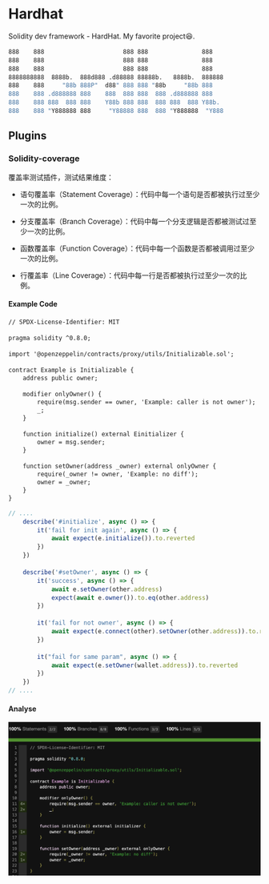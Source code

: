 # Hardhat

Solidity dev framework - HardHat. My favorite project😆.

```sh
888    888                      888 888               888
888    888                      888 888               888
888    888                      888 888               888
8888888888  8888b.  888d888 .d88888 88888b.   8888b.  888888
888    888     "88b 888P"  d88" 888 888 "88b     "88b 888
888    888 .d888888 888    888  888 888  888 .d888888 888
888    888 888  888 888    Y88b 888 888  888 888  888 Y88b.
888    888 "Y888888 888     "Y88888 888  888 "Y888888  "Y888
```



## Plugins



### Solidity-coverage

覆盖率测试插件，测试结果维度：

- 语句覆盖率（Statement Coverage）：代码中每一个语句是否都被执行过至少一次的比例。

- 分支覆盖率（Branch Coverage）：代码中每一个分支逻辑是否都被测试过至少一次的比例。
- 函数覆盖率（Function Coverage）：代码中每一个函数是否都被调用过至少一次的比例。
- 行覆盖率（Line Coverage）：代码中每一行是否都被执行过至少一次的比例。



#### Example Code

```solidity
// SPDX-License-Identifier: MIT
 
pragma solidity ^0.8.0;
 
import '@openzeppelin/contracts/proxy/utils/Initializable.sol';
 
contract Example is Initializable {
    address public owner;
 
    modifier onlyOwner() {
        require(msg.sender == owner, 'Example: caller is not owner');
        _;
    }
 
    function initialize() external Einitializer {
        owner = msg.sender;
    }
 
    function setOwner(address _owner) external onlyOwner {
        require(_owner != owner, 'Example: no diff');
        owner = _owner;
    }
}
```

```typescript
// ....    
    describe('#initialize', async () => {
        it('fail for init again', async () => {
            await expect(e.initialize()).to.reverted
        })
    })

    describe('#setOwner', async () => {
        it('success', async () => {
            await e.setOwner(other.address)
            expect(await e.owner()).to.eq(other.address)
        })

        it('fail for not owner', async () => {
            await expect(e.connect(other).setOwner(other.address)).to.reverted
        })

        it("fail for same param", async () => {
            await expect(e.setOwner(wallet.address)).to.reverted
        })
    })
// ....
```



#### Analyse

<img src="./assets/image-20230410181723046.png" alt="image-20230410181723046" style="zoom:50%;" />